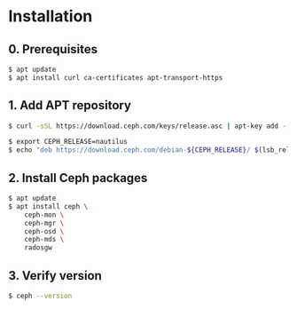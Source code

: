 Installation
============

## 0. Prerequisites
```bash
$ apt update
$ apt install curl ca-certificates apt-transport-https
```

## 1. Add APT repository
```bash
$ curl -sSL https://download.ceph.com/keys/release.asc | apt-key add -
```

```bash
$ export CEPH_RELEASE=nautilus
$ echo "deb https://download.ceph.com/debian-${CEPH_RELEASE}/ $(lsb_release -sc) main" | tee /etc/apt/sources.list.d/ceph.list
```

## 2. Install Ceph packages
```bash
$ apt update
$ apt install ceph \
    ceph-mon \
    ceph-mgr \
    ceph-osd \
    ceph-mds \
    radosgw
```

## 3. Verify version
```bash
$ ceph --version
```
